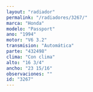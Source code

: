 ```yaml
---
layout: "radiador"
permalink: "/radiadores/3267/"
marca: "Honda"
modelo: "Passport"
ano: "1994"
motor: "V6 3.2"
transmision: "Automática"
parte: "432498"
clima: "Con clima"
alto: "16 3/4"
ancho: "23 15/16"
observaciones: ""
id: "3267"
---
```


